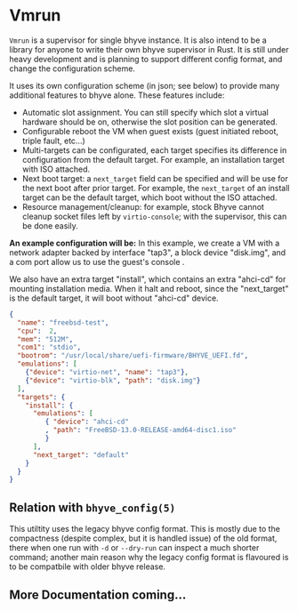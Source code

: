 # Vmrun

`Vmrun` is a supervisor for single bhyve instance. It is also intend to be a library for anyone to write their own bhyve supervisor in Rust. It is still under heavy development and is planning to support different config format, and change the configuration scheme.

It uses its own configuration scheme (in json; see below) to provide many additional features to bhyve alone. These features include:

- Automatic slot assignment. You can still specify which slot a virtual hardware should be on, otherwise the slot position can be generated.
- Configurable reboot the VM when guest exists (guest initiated reboot, triple fault, etc...)
- Multi-targets can be configurated, each target specifies its difference in configuration from the default target. For example, an installation target with ISO attached.
- Next boot target: a `next_target` field can be specified and will be use for the next boot after prior target. For example, the `next_target` of an install target can be the default target, which boot without the ISO attached.
- Resource management/cleanup: for example, stock Bhyve cannot cleanup socket files left by `virtio-console`; with the supervisor, this can be done easily.

**An example configuration will be:**
In this example, we create a VM with a network adapter backed by interface "tap3", a block device "disk.img", and a com port allow us to use the guest's console .

We also have an extra target "install", which contains an extra "ahci-cd" for mounting installation media. When it halt and reboot, since the "next_target" is the default target, it will boot without "ahci-cd" device.
```json
{
  "name": "freebsd-test",
  "cpu":  2,
  "mem": "512M",
  "com1": "stdio",
  "bootrom": "/usr/local/share/uefi-firmware/BHYVE_UEFI.fd",
  "emulations": [
    {"device": "virtio-net", "name": "tap3"},
    {"device": "virtio-blk", "path": "disk.img"}
  ],
  "targets": {
    "install": {
      "emulations": [
         { "device": "ahci-cd"
         , "path": "FreeBSD-13.0-RELEASE-amd64-disc1.iso"
         }
      ],
      "next_target": "default"
    }
  }
}
```
## Relation with `bhyve_config(5)`

This utiltity uses the legacy bhyve config format. This is mostly due to the compactness (despite complex, but it is handled issue) of the old format, there when one run with `-d` or `--dry-run` can inspect a much shorter command; another main reason why the legacy config format is flavoured is to be compatbile with older bhyve release.

## More Documentation coming...
